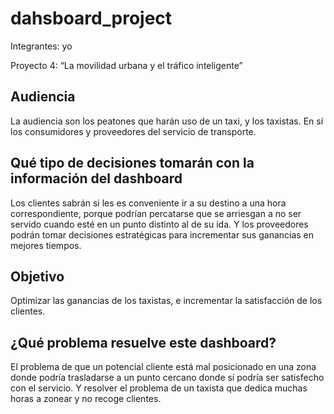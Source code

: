 # dahsboard_project
Integrantes: yo

Proyecto 4: “La movilidad urbana y el tráfico
inteligente”

## Audiencia
La audiencia son los peatones que harán uso de un taxi, y los taxistas. En sí los consumidores y proveedores del servicio de transporte.
## Qué tipo de decisiones tomarán con la información del dashboard
Los clientes sabrán si les es conveniente ir a su destino a una hora correspondiente, porque podrían percatarse que se arriesgan a no ser servido cuando esté en un punto distinto al de su ida.
Y los proveedores podrán tomar decisiones estratégicas para incrementar sus ganancias en mejores tiempos.
## Objetivo
Optimizar las ganancias de los taxistas, e incrementar la satisfacción de los clientes.
## ¿Qué problema resuelve este dashboard?
El problema de que un potencial cliente está mal posicionado en una zona donde podría trasladarse a un punto cercano donde sí podría ser satisfecho con el servicio. Y resolver el problema de un taxista que dedica muchas horas a zonear y no recoge clientes.
